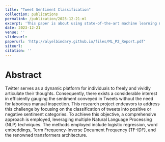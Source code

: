 ```yaml
---
title: "Tweet Sentiment Classification"
collection: publications
permalink: /publication/2023-12-21-ml
excerpt: 'This paper is about using state-of-the-art machine learning models in order to classify tweets according to their sentiment (positive or negative).'
date: 2023-12-21
venue: ''
slidesurl: 
paperurl: 'http://alyelbindary.github.io/files/ML_P2_Report.pdf'
siteurl:
citation: ''
---
```


Abstract
===

Twitter serves as a dynamic platform for individuals to freely and vividly articulate their thoughts. Consequently, there exists a considerable interest in efficiently gauging the sentiment conveyed in Tweets without the need for laborious manual inspection. This research project endeavors to address this challenge by focusing on the classification of tweets into positive or negative sentiment categories. To achieve this objective, a comprehensive approach is employed, leveraging multiple Natural Language Processing (NLP) techniques. The methods employed include logistic regression, word embeddings, Term Frequency-Inverse Document Frequency (TF-IDF), and the renowned transformers architecture. 

<!-- <img src="../files/HappySad.gif" width="300" height="300">  -->